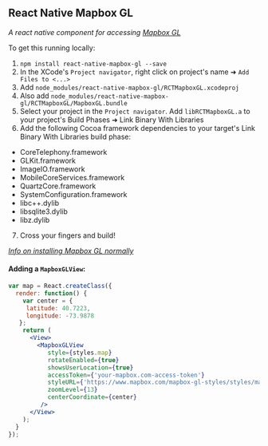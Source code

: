## React Native Mapbox GL

_A react native component for accessing [Mapbox GL](https://www.mapbox.com/mapbox-gl/)_

To get this running locally:

1. `npm install react-native-mapbox-gl --save`
2. In the XCode's `Project navigator`, right click on project's name ➜ `Add Files to <...>`
3. Add `node_modules/react-native-mapbox-gl/RCTMapboxGL.xcodeproj`
4. Also add `node_modules/react-native-mapbox-gl/RCTMapboxGL/MapboxGL.bundle`
5. Select your project in the `Project navigator`. Add `libRCTMapboxGL.a` to your project's Build Phases ➜ Link Binary With Libraries
6. Add the following Cocoa framework dependencies to your target's Link Binary With Libraries build phase:
  * CoreTelephony.framework
  * GLKit.framework
  * ImageIO.framework
  * MobileCoreServices.framework
  * QuartzCore.framework
  * SystemConfiguration.framework
  * libc++.dylib
  * libsqlite3.dylib
  * libz.dylib
7. Cross your fingers and build!

_[Info on installing Mapbox GL normally](https://github.com/mapbox/mapbox-gl-native/wiki/Installing-Mapbox-GL-for-iOS)_

#### Adding a `MapboxGLView`:
```jsx
var map = React.createClass({
  render: function() {
    var center = {
     latitude: 40.7223,
     longitude: -73.9878
   };
    return (
      <View>
        <MapboxGLView
           style={styles.map}
           rotateEnabled={true}
           showsUserLocation={true}
           accessToken={'your-mapbox.com-access-token'}
           styleURL={'https://www.mapbox.com/mapbox-gl-styles/styles/mapbox-streets-v7.json'}
           zoomLevel={13}
           centerCoordinate={center}
         />
      </View>
    );
  }
});

 ```
